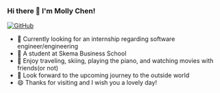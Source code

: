 ### Hi there 👋 I'm Molly Chen!
[![GitHub](https://img.shields.io/badge/dynamic/json?logo=github&label=GitHub&labelColor=495867&color=495867&query=#)](https://siichen.github.io/Personal-Page/Si's%20Page.html)

- 🔭 Currently looking for an internship regarding software engineer/engineering
- 🌱 A student at Skema Business School
- 👯 Enjoy traveling, skiing, playing the piano, and watching movies with friends(or not)
- 💬 Look forward to the upcoming journey to the outside world
- 😄 Thanks for visiting and I wish you a lovely day!
